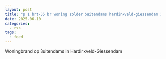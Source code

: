 ```yaml
---
layout: post
title: "p 1 brt-05 br woning zolder buitendams hardinxveld-giessendam 186951"
date: 2025-06-10
categories: 
  - rss
tags: 
  - feed
---
```


Woningbrand op Buitendams in Hardinxveld-Giessendam
